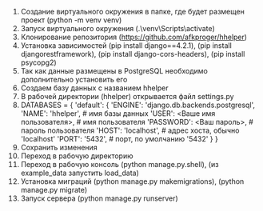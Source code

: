 1. Создание виртуального окружения в папке, где будет размещен проект (python -m venv venv)
2. Запуск виртуального окружения (.\venv\Scripts\activate)
3. Клонирование репозитория (https://github.com/afkproger/hhelper)
4. Установка зависимостей (pip install django==4.2.1), (pip install djangorestframework), (pip install django-cors-headers), (pip install psycopg2)
5. Так как данные размещены в PostgreSQL необходимо дополнительно установить его
6. Создаем базу данных с названием hhelper
7. В рабочей директории (hhelper) открывается файл settings.py
8. DATABASES = {
    'default': {
        'ENGINE': 'django.db.backends.postgresql',
        'NAME': 'hhelper',  # имя базы данных
        'USER': <Ваше имя пользователя>,  # имя пользователя 
        'PASSWORD': <Ваш пароль>,  # пароль пользователя
        'HOST': 'localhost',  # адрес хоста, обычно 'localhost'
        'PORT': '5432',  # порт, по умолчанию '5432'
    }
}
9. Сохранить изменения
10. Переход в рабочую директорию
11. Переход в рабочую консоль (python manage.py.shell), (из example_data запустить load_data)
12. Установка миграций (python manage.py makemigrations), (python manage.py migrate)
13. Запуск сервера (python manage.py runserver)

